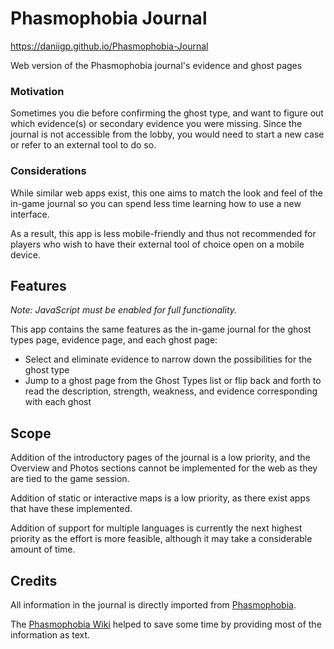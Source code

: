 # Phasmophobia Journal

https://daniigp.github.io/Phasmophobia-Journal

Web version of the Phasmophobia journal's evidence and ghost pages

### Motivation

Sometimes you die before confirming the ghost type, and want to figure out which evidence(s) or secondary evidence you were missing. Since the journal is not accessible from the lobby, you would need to start a new case or refer to an external tool to do so.

### Considerations

While similar web apps exist, this one aims to match the look and feel of the in-game journal so  you can spend less time learning how to use a new interface.

As a result, this app is less mobile-friendly and thus not recommended for players who wish to have their external tool of choice open on a mobile device.

## Features

_Note: JavaScript must be enabled for full functionality._
 
This app contains the same features as the in-game journal for the ghost types page, evidence page, and each ghost page:

* Select and eliminate evidence to narrow down the possibilities for the ghost type
* Jump to a ghost page from the Ghost Types list or flip back and forth to read the description, strength, weakness, and evidence corresponding with each ghost

## Scope

Addition of the introductory pages of the journal is a low priority, and the Overview and Photos sections cannot be implemented for the web as they are tied to the game session.

Addition of static or interactive maps is a low priority, as there exist apps that have these implemented.

Addition of support for multiple languages is currently the next highest priority as the effort is more feasible, although it may take a considerable amount of time.

## Credits

All information in the journal is directly imported from [Phasmophobia](https://store.steampowered.com/app/739630/Phasmophobia/).

The [Phasmophobia Wiki](https://phasmophobia.fandom.com/wiki/Main_Page) helped to save some time by providing most of the information as text.